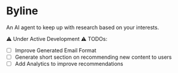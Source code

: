 # Byline

An AI agent to keep up with research based on your interests.

⚠️ Under Active Development ⚠️
TODOs:
- [ ] Improve Generated Email Format
- [ ] Generate short section on recommending new content to users
- [ ] Add Analytics to improve recommendations

